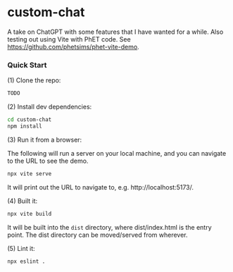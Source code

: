custom-chat
================

A take on ChatGPT with some features that I have wanted for a while. Also testing out using Vite with PhET code.
See https://github.com/phetsims/phet-vite-demo.

### Quick Start

(1) Clone the repo:

```sh
TODO
```

(2) Install dev dependencies:

```sh
cd custom-chat
npm install
```

(3) Run it from a browser:

The following will run a server on your local machine, and you can navigate to the URL to see the demo.

```sh
npx vite serve
```

It will print out the URL to navigate to, e.g. http://localhost:5173/.

(4) Built it:

```sh
npx vite build
```

It will be built into the `dist` directory, where dist/index.html is the entry point. The dist directory can be
moved/served from wherever.

(5) Lint it:

```sh
npx eslint .
```
